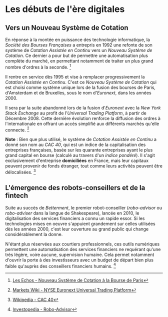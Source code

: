 # Les débuts de l'ère digitales

## Vers un Nouveau Système de Cotation

En réponse à la montée en puissance des technologie informatique, la *Société des Bourses Françaises* a entrepris en 1992 une refonte de son système de *Cotation Assistée en Continu* vers un *Nouveau Système de Cotation*. Ce dernier a pour but de permettre une automatisation plus complète du marché, en permettant notamment de traiter un plus grand nombre d'ordres à la seconde. [^1]

Il rentre en service dès 1995 et vise à remplacer progressivement la *Cotation Assistée en Continu*. C'est ce *Nouveau Système de Cotation* qui est choisi comme système unique lors de la fusion des bourses de Paris, d'Amsterdam et de Bruxelles, sous le nom d'*Euronext*, dans les années 2000.

Il sera par la suite abandonné lors de la fusion d'*Euronext* avec la *New York Stack Exchange* au profit de l'*Universal Trading Platform*, à partir de Décembre 2008. Cette dernière évolution renforce la diffusion des ordres à l'internationale en offrant un accès simplifié aux différents marchés qu'elle connecte. [^3]

**Note** : Bien que plus utilisé, le système de *Cotation Assistée en Continu* a donné son nom au *CAC 40*, qui est un indice de la capitalisation des entreprises françaises, basée sur les quarante entreprises ayant le plus grand capital en bourse (calculé au travers d'un *indice pondéré*). Il s'agit exclusivement d'entreprise **domiciliées** en France, mais leur capitaux peuvent provenir de fonds étranger, tout comme leurs activités peuvent être délocalisées. [^4]

[^1]: [Les Echos - Nouveau Système de Cotation à la Bourse de Paris](https://www.lesechos.fr/1995/04/nouveau-systeme-de-cotation-a-la-bourse-de-paris-854604)

[^2]: [Wikipédia - Nouveau Système de Cotation](https://fr.wikipedia.org/wiki/Nouveau_syst%C3%A8me_de_cotation)

[^3]: [Markets Wiki - NYSE Euronext Universal Trading Platform](http://marketswiki.com/wiki/NYSE_Euronext_Universal_Trading_Platform)

[^4]: [Wikipedia - CAC 40](https://en.wikipedia.org/wiki/CAC_40)

## L'émergence des robots-conseillers et de la fintech

Suite au succès de *Betterment*, le premier robot-conseiller (*robo-advisor* ou *robo-adviser* dans la langue de Shakespeare), lancée en 2010, le digitalisation des services financiers a connu un rapide essor. Si les technologies mises en oeuvre s'appuient grandement sur celles utilisées dès les années 2000, c'est leur ouverture au grand public qui change considérablement la donne.

N'étant plus réservées aux courtiers professionnels, ces outils numériques permettent une automatisation des services financiers ne requérant qu'une très légère, voire aucune, supervision humaine. Cela permet notamment d'ouvrir la porte à des investisseurs avec un budget de départ bien plus faible qu'auprès des conseillers financiers humains. [^5]

[^5]: [Investopedia - Robo-Advisor](https://www.investopedia.com/terms/r/roboadvisor-roboadviser.asp)